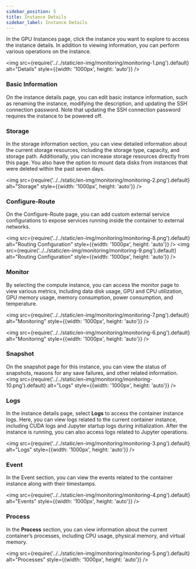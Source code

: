 ```yaml
---
sidebar_position: 5
title: Instance Details
sidebar_label: Instance Details
---
```


In the GPU Instances page, click the instance you want to explore to access the instance details. In addition to viewing information, you can perform various operations on the instance.

<img src={require('../../static/en-img/monitoring/monitoring-1.png').default} alt="Details" style={{width: '1000px', height: 'auto'}} />

### Basic Information

On the instance details page, you can edit basic instance information, such as renaming the instance, modifying the description, and updating the SSH connection password. Note that updating the SSH connection password requires the instance to be powered off.

### Storage

In the storage information section, you can view detailed information about the current storage resources, including the storage type, capacity, and storage path. Additionally, you can increase storage resources directly from this page. You also have the option to mount data disks from instances that were deleted within the past seven days.

<img src={require('../../static/en-img/monitoring/monitoring-2.png').default} alt="Storage" style={{width: '1000px', height: 'auto'}} />

### Configure-Route

On the Configure-Route page, you can add custom external service configurations to expose services running inside the container to external networks.

<img src={require('../../static/en-img/monitoring/monitoring-8.png').default} alt="Routing Configuration" style={{width: '1000px', height: 'auto'}} />
<img src={require('../../static/en-img/monitoring/monitoring-9.png').default} alt="Routing Configuration" style={{width: '1000px', height: 'auto'}} />

### Monitor

By selecting the compute instance, you can access the monitor page to view various metrics, including data disk usage, GPU and CPU utilization, GPU memory usage, memory consumption, power consumption, and temperature.

<img src={require('../../static/en-img/monitoring/monitoring-7.png').default} alt="Monitoring" style={{width: '1000px', height: 'auto'}} />

<img src={require('../../static/en-img/monitoring/monitoring-6.png').default} alt="Monitoring" style={{width: '1000px', height: 'auto'}} />

### Snapshot

On the snapshot page for this instance, you can view the status of snapshots, reasons for any save failures, and other related information.
<img src={require('../../static/en-img/monitoring/monitoring-10.png').default} alt="Logs" style={{width: '1000px', height: 'auto'}} />

### Logs

In the instance details page, select **Logs** to access the container instance logs. Here, you can view logs related to the current container instance, including CUDA logs and Jupyter startup logs during initialization. After the instance is running, you can also access logs related to Jupyter operations.

<img src={require('../../static/en-img/monitoring/monitoring-3.png').default} alt="Logs" style={{width: '1000px', height: 'auto'}} />

### Event

In the Event section, you can view the events related to the container instance along with their timestamps.

<img src={require('../../static/en-img/monitoring/monitoring-4.png').default} alt="Events" style={{width: '1000px', height: 'auto'}} />

### Process

In the **Process** section, you can view information about the current container’s processes, including CPU usage, physical memory, and virtual memory.

<img src={require('../../static/en-img/monitoring/monitoring-5.png').default} alt="Processes" style={{width: '1000px', height: 'auto'}} />

